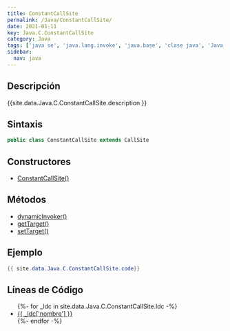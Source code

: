 ```yaml
---
title: ConstantCallSite
permalink: /Java/ConstantCallSite/
date: 2021-01-11
key: Java.C.ConstantCallSite
category: Java
tags: ['java se', 'java.lang.invoke', 'java.base', 'clase java', 'Java 1.7']
sidebar: 
  nav: java
---
```


## Descripción
{{site.data.Java.C.ConstantCallSite.description }}

## Sintaxis
~~~java
public class ConstantCallSite extends CallSite
~~~

## Constructores
* [ConstantCallSite()](/Java/ConstantCallSite/ConstantCallSite/)

## Métodos
* [dynamicInvoker()](/Java/ConstantCallSite/dynamicInvoker)
* [getTarget()](/Java/ConstantCallSite/getTarget)
* [setTarget()](/Java/ConstantCallSite/setTarget)

## Ejemplo
~~~java
{{ site.data.Java.C.ConstantCallSite.code}}
~~~

## Líneas de Código
<ul>
{%- for _ldc in site.data.Java.C.ConstantCallSite.ldc -%}
   <li>
       <a href="{{_ldc['url'] }}">{{ _ldc['nombre'] }}</a>
   </li>
{%- endfor -%}
</ul>
